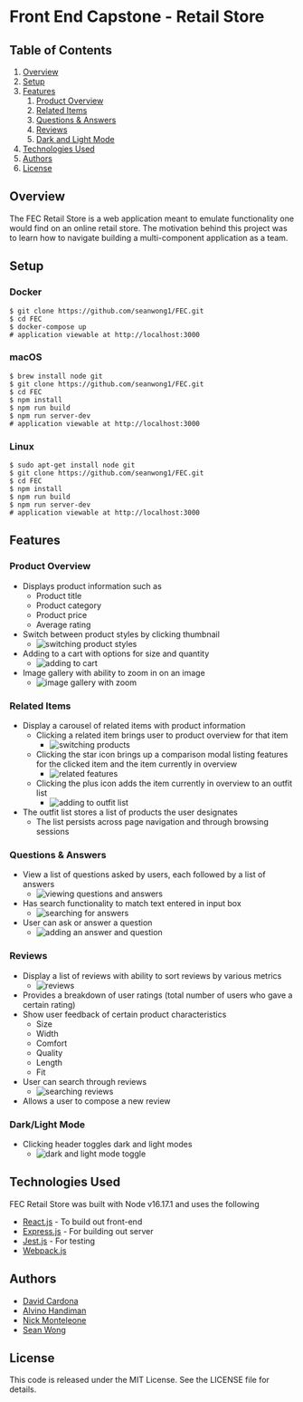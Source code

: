 # Front End Capstone - Retail Store

## Table of Contents
1. [Overview](#overview)
2. [Setup](#setup)
3. [Features](#features)
    1. [Product Overview](#product-overview)
    2. [Related Items](#related-items)
    3. [Questions & Answers](#questions--answers)
    4. [Reviews](#reviews)
    5. [Dark and Light Mode](#darklight-mode)
4. [Technologies Used](#technologies-used)
5. [Authors](#authors)
6. [License](#license)

## Overview <a id='overview'></a>
The FEC Retail Store is a web application meant to emulate functionality one would find on an online retail store. The motivation behind this project was to learn how to navigate building a multi-component application as a team.

## Setup <a id='setup'></a>
### Docker
```
$ git clone https://github.com/seanwong1/FEC.git
$ cd FEC
$ docker-compose up
# application viewable at http://localhost:3000
```

### macOS
```
$ brew install node git
$ git clone https://github.com/seanwong1/FEC.git
$ cd FEC
$ npm install
$ npm run build
$ npm run server-dev
# application viewable at http://localhost:3000
```

### Linux
```
$ sudo apt-get install node git
$ git clone https://github.com/seanwong1/FEC.git
$ cd FEC
$ npm install
$ npm run build
$ npm run server-dev
# application viewable at http://localhost:3000
```

## Features <a id='features'></a>
### Product Overview <a id='product-overview'></a>
- Displays product information such as
  - Product title
  - Product category
  - Product price
  - Average rating
- Switch between product styles by clicking thumbnail
  - ![switching product styles](./examples/switch_style.gif)
- Adding to a cart with options for size and quantity
  - ![adding to cart](./examples/cart.gif)
- Image gallery with ability to zoom in on an image
  - ![image gallery with zoom](./examples/switch_images.gif)

### Related Items <a id='related-items'></a>
- Display a carousel of related items with product information
  - Clicking a related item brings user to product overview for that item
    - ![switching products](./examples/switch_product.gif)
  - Clicking the star icon brings up a comparison modal listing features for the clicked item and the item currently in overview
    - ![related features](./examples/related_features.gif)
  - Clicking the plus icon adds the item currently in overview to an outfit list
    - ![adding to outfit list](./examples/outfits.gif)
- The outfit list stores a list of products the user designates
  - The list persists across page navigation and through browsing sessions

### Questions & Answers <a id='questions-answers'></a>
- View a list of questions asked by users, each followed by a list of answers
  - ![viewing questions and answers](./examples/questions_answers.gif)
- Has search functionality to match text entered in input box
  - ![searching for answers](./examples/sort_answers.gif)
- User can ask or answer a question
  - ![adding an answer and question](./examples/add_answer_question.gif)

### Reviews <a id='reviews'></a>
- Display a list of reviews with ability to sort reviews by various metrics
  - ![reviews](./examples/reviews.gif)
- Provides a breakdown of user ratings (total number of users who gave a certain rating)
- Show user feedback of certain product characteristics
  - Size
  - Width
  - Comfort
  - Quality
  - Length
  - Fit
- User can search through reviews
  - ![searching reviews](./examples/reviews_search.gif)
- Allows a user to compose a new review

### Dark/Light Mode <a id='dark_light'></a>
- Clicking header toggles dark and light modes
  - ![dark and light mode toggle](./examples/dark_light_mode.gif)

## Technologies Used <a id='technologies-used'></a>
FEC Retail Store was built with Node v16.17.1 and uses the following
- [React.js](https://react.dev/) - To build out front-end
- [Express.js](https://expressjs.com/) - For building out server
- [Jest.js](https://jestjs.io/) - For testing
- [Webpack.js](https://webpack.js.org/)

## Authors <a id='authors'></a>
- [David Cardona](https://github.com/clothesTooLarge)
- [Alvino Handiman](https://github.com/alvinohandiman)
- [Nick Monteleone](https://github.com/Nickmont3)
- [Sean Wong](https://github.com/seanwong1)

## License <a id='license'></a>
This code is released under the MIT License. See the LICENSE file for details.